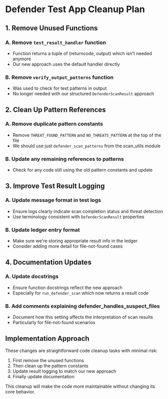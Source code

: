 # Defender Test App Cleanup Plan

## 1. Remove Unused Functions

### A. Remove `test_result_handler` function
- Function returns a tuple of (returncode, output) which isn't needed anymore
- Our new approach uses the default handler directly

### B. Remove `verify_output_patterns` function
- Was used to check for text patterns in output
- No longer needed with our structured `DefenderScanResult` approach

## 2. Clean Up Pattern References

### A. Remove duplicate pattern constants
- Remove `THREAT_FOUND_PATTERN` and `NO_THREATS_PATTERN` at the top of the file
- We should use just `defender_scan_patterns` from the scan_utils module

### B. Update any remaining references to patterns
- Check for any code still using the old pattern constants and update

## 3. Improve Test Result Logging

### A. Update message format in test logs
- Ensure logs clearly indicate scan completion status and threat detection 
- Use terminology consistent with `DefenderScanResult` properties

### B. Update ledger entry format
- Make sure we're storing appropriate result info in the ledger
- Consider adding more detail for file-not-found cases

## 4. Documentation Updates

### A. Update docstrings
- Ensure function docstrings reflect the new approach
- Especially for `run_defender_scan` which now returns a result code

### B. Add comments explaining defender_handles_suspect_files
- Document how this setting affects the interpretation of scan results
- Particularly for file-not-found scenarios

## Implementation Approach

These changes are straightforward code cleanup tasks with minimal risk:

1. First remove the unused functions
2. Then clean up the pattern constants
3. Update result logging to match our new approach
4. Finally update documentation

This cleanup will make the code more maintainable without changing its core behavior.
